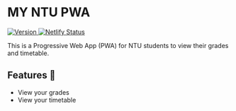 # MY NTU PWA
<p>
  <a href="">
    <img src="https://img.shields.io/badge/MY%20NTU%20PWA-1.2.1-blue" alt="Version" />
  </a>
  <a href="https://app.netlify.com/sites/my-ntu/deploys">
    <img src="https://api.netlify.com/api/v1/badges/5870197d-7a11-4d02-b79c-bcd33197b0c1/deploy-status" alt="Netlify Status" />
  </a>
</p>

This is a Progressive Web App (PWA) for NTU students to view their grades and timetable.

## Features 🎉

- View your grades
- View your timetable
